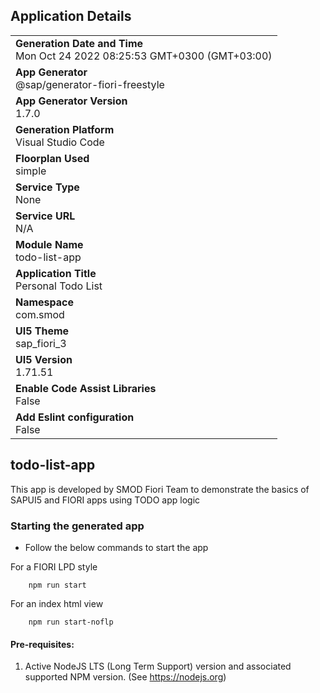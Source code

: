 ## Application Details

|                                                                               |
| ----------------------------------------------------------------------------- |
| **Generation Date and Time**<br>Mon Oct 24 2022 08:25:53 GMT+0300 (GMT+03:00) |
| **App Generator**<br>@sap/generator-fiori-freestyle                           |
| **App Generator Version**<br>1.7.0                                            |
| **Generation Platform**<br>Visual Studio Code                                 |
| **Floorplan Used**<br>simple                                                  |
| **Service Type**<br>None                                                      |
| **Service URL**<br>N/A                                                        |
| **Module Name**<br>todo-list-app                                              |
| **Application Title**<br>Personal Todo List                                   |
| **Namespace**<br>com.smod                                                     |
| **UI5 Theme**<br>sap_fiori_3                                                  |
| **UI5 Version**<br>1.71.51                                                    |
| **Enable Code Assist Libraries**<br>False                                     |
| **Add Eslint configuration**<br>False                                         |

## todo-list-app

This app is developed by SMOD Fiori Team to demonstrate the basics of SAPUI5 and FIORI apps using
TODO app logic

### Starting the generated app

- Follow the below commands to start the app

For a FIORI LPD style

```
    npm run start
```

For an index html view

```
    npm run start-noflp
```

#### Pre-requisites:

1. Active NodeJS LTS (Long Term Support) version and associated supported NPM version. (See https://nodejs.org)
